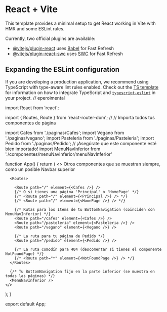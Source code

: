 # React + Vite

This template provides a minimal setup to get React working in Vite with HMR and some ESLint rules.

Currently, two official plugins are available:

- [@vitejs/plugin-react](https://github.com/vitejs/vite-plugin-react/blob/main/packages/plugin-react) uses [Babel](https://babeljs.io/) for Fast Refresh
- [@vitejs/plugin-react-swc](https://github.com/vitejs/vite-plugin-react/blob/main/packages/plugin-react-swc) uses [SWC](https://swc.rs/) for Fast Refresh

## Expanding the ESLint configuration

If you are developing a production application, we recommend using TypeScript with type-aware lint rules enabled. Check out the [TS template](https://github.com/vitejs/vite/tree/main/packages/create-vite/template-react-ts) for information on how to integrate TypeScript and [`typescript-eslint`](https://typescript-eslint.io) in your project.
// eperoimental


import React from 'react';

import { Routes, Route } from 'react-router-dom';
// // Importa todos tus componentes de página

import Cafes from './paginas/Cafes';
import Vegano from './paginas/vegano';
import Pasteleria from './paginas/Pasteleria';
import Pedido from './paginas/Pedido'; // ¡Asegúrate que este componente esté bien importado!
import MenuNavInferior from './componentes/menuNavInferior/menuNavInferior'


function App() {
  return (
    <>
      Otros componentes que se muestran siempre, como un posible Navbar superior

      <Routes>
       
        <Route path="/" element={<Cafes />} /> 
        {/* O si tienes una página 'Principal' o 'HomePage' */}
        {/* <Route path="/" element={<Principal />} /> */}
        {/* <Route path="/" element={<HomePage />} /> */}
        
        {/* Rutas para los ítems de tu BottomNavigation (coinciden con MenuNavInferior) */}
        <Route path="/cafes" element={<Cafes />} />
        <Route path="/pasteleria" element={<Pasteleria />} />
        <Route path="/vegano" element={<Vegano />} />

        {/* La ruta para tu página de Pedido */}
        <Route path="/pedido" element={<Pedido />} />
        
        {/* La ruta comodín para 404 (descomentar si tienes el componente NotFoundPage) */}
        {/* <Route path="*" element={<NotFoundPage />} /> */}
      </Routes>

      {/* Tu BottomNavigation fijo en la parte inferior (se muestra en todas las páginas) */}
      <MenuNavInferior />
    </>
  );
}

export default App;